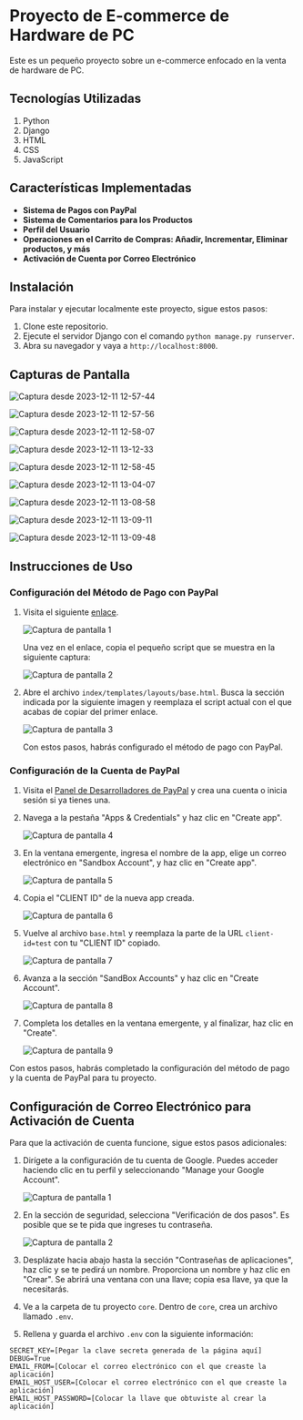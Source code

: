 # Proyecto de E-commerce de Hardware de PC

Este es un pequeño proyecto sobre un e-commerce enfocado en la venta de hardware de PC.

## Tecnologías Utilizadas

1. Python
2. Django
3. HTML
4. CSS
5. JavaScript

## Características Implementadas

- **Sistema de Pagos con PayPal**
- **Sistema de Comentarios para los Productos**
- **Perfil del Usuario**
- **Operaciones en el Carrito de Compras: Añadir, Incrementar, Eliminar productos, y más**
- **Activación de Cuenta por Correo Electrónico**

## Instalación

Para instalar y ejecutar localmente este proyecto, sigue estos pasos:

1. Clone este repositorio.
2. Ejecute el servidor Django con el comando `python manage.py runserver`.
3. Abra su navegador y vaya a `http://localhost:8000`.

## Capturas de Pantalla

![Captura desde 2023-12-11 12-57-44](https://github.com/py-rod/1-Ecommerce-hardware-pc/assets/103091079/6fcf5da2-aa92-4740-acd5-d8643c289aec)


![Captura desde 2023-12-11 12-57-56](https://github.com/py-rod/1-Ecommerce-hardware-pc/assets/103091079/a54d5434-9c59-4d2f-8609-8da6008bd7b4)


![Captura desde 2023-12-11 12-58-07](https://github.com/py-rod/1-Ecommerce-hardware-pc/assets/103091079/b32d3c2b-3b7f-4496-81f2-13cd6ee3393d)


![Captura desde 2023-12-11 13-12-33](https://github.com/py-rod/1-Ecommerce-hardware-pc/assets/103091079/bec0dfe7-4b7a-465a-a30b-54f671fbfa03)


![Captura desde 2023-12-11 12-58-45](https://github.com/py-rod/1-Ecommerce-hardware-pc/assets/103091079/98fdcd84-e362-43fb-b01f-570c2b2b4e6f)


![Captura desde 2023-12-11 13-04-07](https://github.com/py-rod/1-Ecommerce-hardware-pc/assets/103091079/fad4cc6f-fd91-4bee-857d-a363dedd2cef)


![Captura desde 2023-12-11 13-08-58](https://github.com/py-rod/1-Ecommerce-hardware-pc/assets/103091079/76bfe04d-594f-433f-b97d-2dbc76fbc831)


![Captura desde 2023-12-11 13-09-11](https://github.com/py-rod/1-Ecommerce-hardware-pc/assets/103091079/10b0bba0-ddad-4f31-bde7-c41793cd0eff)


![Captura desde 2023-12-11 13-09-48](https://github.com/py-rod/1-Ecommerce-hardware-pc/assets/103091079/d29412bd-5de6-4b36-98a3-caa51e60403c)

## Instrucciones de Uso

### Configuración del Método de Pago con PayPal

1. Visita el siguiente [enlace](https://developer.paypal.com/demo/checkout/#/pattern/server).

   ![Captura de pantalla 1](https://github.com/py-rod/1-Ecommerce-hardware-pc/assets/103091079/b560c572-a827-4cec-aa10-fd93d2d775e5)

   Una vez en el enlace, copia el pequeño script que se muestra en la siguiente captura:

   ![Captura de pantalla 2](https://github.com/py-rod/1-Ecommerce-hardware-pc/assets/103091079/dffff4e0-9d98-40e0-bc03-03d134d70891)

2. Abre el archivo `index/templates/layouts/base.html`. Busca la sección indicada por la siguiente imagen y reemplaza el script actual con el que acabas de copiar del primer enlace.

   ![Captura de pantalla 3](https://github.com/py-rod/1-Ecommerce-hardware-pc/assets/103091079/38c4549e-0b14-4a51-8125-cb92493f0e59)

   Con estos pasos, habrás configurado el método de pago con PayPal.

### Configuración de la Cuenta de PayPal

1. Visita el [Panel de Desarrolladores de PayPal](https://developer.paypal.com/home/) y crea una cuenta o inicia sesión si ya tienes una.

2. Navega a la pestaña "Apps & Credentials" y haz clic en "Create app".

   ![Captura de pantalla 4](https://github.com/py-rod/1-Ecommerce-hardware-pc/assets/103091079/ee3f79a7-dc2f-46dd-b1bd-558d570b8676)

3. En la ventana emergente, ingresa el nombre de la app, elige un correo electrónico en "Sandbox Account", y haz clic en "Create app".

   ![Captura de pantalla 5](https://github.com/py-rod/1-Ecommerce-hardware-pc/assets/103091079/a4a1db7f-cb23-4a66-aeeb-5f845bc6c49a)

4. Copia el "CLIENT ID" de la nueva app creada.

   ![Captura de pantalla 6](https://github.com/py-rod/1-Ecommerce-hardware-pc/assets/103091079/6e3de8c7-72a5-4966-83c1-676c0d607fb5)

5. Vuelve al archivo `base.html` y reemplaza la parte de la URL `client-id=test` con tu "CLIENT ID" copiado.

   ![Captura de pantalla 7](https://github.com/py-rod/1-Ecommerce-hardware-pc/assets/103091079/5eb47644-39b2-4f56-b296-dec68bf82e02)

6. Avanza a la sección "SandBox Accounts" y haz clic en "Create Account".

   ![Captura de pantalla 8](https://github.com/py-rod/1-Ecommerce-hardware-pc/assets/103091079/d4ffac22-6278-4551-a5e2-415f5f480fb1)

7. Completa los detalles en la ventana emergente, y al finalizar, haz clic en "Create".

   ![Captura de pantalla 9](https://github.com/py-rod/1-Ecommerce-hardware-pc/assets/103091079/f85f1cdc-b33c-400c-b07c-7087648c1ece)

Con estos pasos, habrás completado la configuración del método de pago y la cuenta de PayPal para tu proyecto.

## Configuración de Correo Electrónico para Activación de Cuenta

Para que la activación de cuenta funcione, sigue estos pasos adicionales:

1. Dirígete a la configuración de tu cuenta de Google. Puedes acceder haciendo clic en tu perfil y seleccionando "Manage your Google Account".

    ![Captura de pantalla 1](https://github.com/py-rod/1-Ecommerce-hardware-pc/assets/103091079/cb1abb73-0377-4cb5-8448-1660a2e4539b)

2. En la sección de seguridad, selecciona "Verificación de dos pasos". Es posible que se te pida que ingreses tu contraseña.

    ![Captura de pantalla 2](https://github.com/py-rod/1-Ecommerce-hardware-pc/assets/103091079/1c1d6883-cc27-40cd-bbb6-523da5650e1e)

3. Desplázate hacia abajo hasta la sección "Contraseñas de aplicaciones", haz clic y se te pedirá un nombre. Proporciona un nombre y haz clic en "Crear". Se abrirá una ventana con una llave; copia esa llave, ya que la necesitarás.

4. Ve a la carpeta de tu proyecto `core`. Dentro de `core`, crea un archivo llamado `.env`.

5. Rellena y guarda el archivo `.env` con la siguiente información:

```dotenv
SECRET_KEY=[Pegar la clave secreta generada de la página aquí]
DEBUG=True
EMAIL_FROM=[Colocar el correo electrónico con el que creaste la aplicación]
EMAIL_HOST_USER=[Colocar el correo electrónico con el que creaste la aplicación]
EMAIL_HOST_PASSWORD=[Colocar la llave que obtuviste al crear la aplicación]
